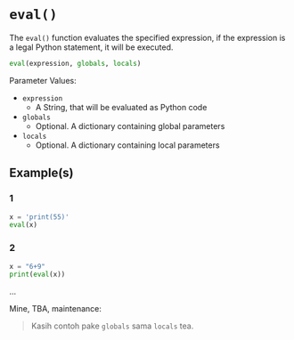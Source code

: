 # `eval()`

The `eval()` function evaluates the specified expression, if the expression is a legal Python statement, it will be executed.

```python
eval(expression, globals, locals) 
```

Parameter Values:
- `expression`
  - A String, that will be evaluated as Python code
- `globals`
  - Optional. A dictionary containing global parameters
- `locals`
  - Optional. A dictionary containing local parameters

## Example(s)

### 1

```python
x = 'print(55)'
eval(x)
```

### 2

```python
x = "6+9"
print(eval(x))
```

...

Mine, TBA, maintenance:
> Kasih contoh pake `globals` sama `locals` tea.
